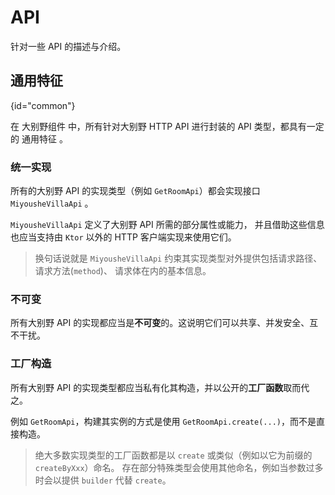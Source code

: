 # API

针对一些 API 的描述与介绍。

## 通用特征
{id="common"}

在
<tooltip term="大别野组件">大别野组件</tooltip>
中，所有针对大别野 HTTP API 进行封装的 API 类型，都具有一定的 
<control>通用特征</control> 
。


### 统一实现

所有的大别野 API 的实现类型（例如 `GetRoomApi`）都会实现接口 `MiyousheVillaApi` 。

`MiyousheVillaApi` 定义了大别野 API 所需的部分属性或能力，
并且借助这些信息也应当支持由 `Ktor` 以外的 HTTP 客户端实现来使用它们。

> 换句话说就是 `MiyousheVillaApi` 约束其实现类型对外提供包括请求路径、请求方法(`method`)、
> 请求体在内的基本信息。

### 不可变

所有大别野 API 的实现都应当是**不可变**的。这说明它们可以共享、并发安全、互不干扰。

### 工厂构造

所有大别野 API 的实现类型都应当私有化其构造，并以公开的**工厂函数**取而代之。

例如 `GetRoomApi`，构建其实例的方式是使用 `GetRoomApi.create(...)`，而不是直接构造。

> 绝大多数实现类型的工厂函数都是以 `create` 或类似（例如以它为前缀的 `createByXxx`）命名。
> 存在部分特殊类型会使用其他命名，例如当参数过多时会以提供 `builder` 代替 `create`。
